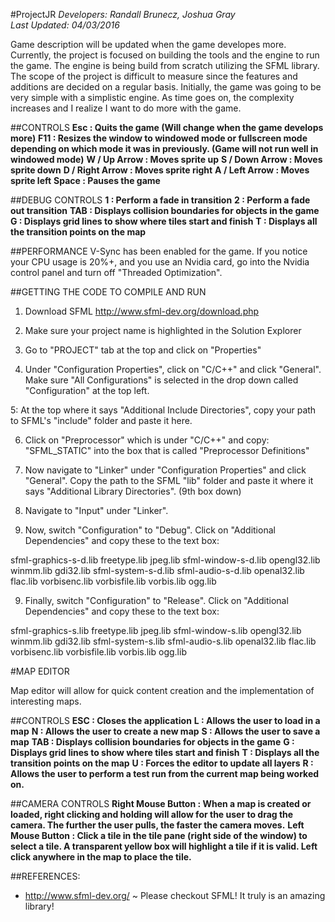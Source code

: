 #ProjectJR
*Developers:	Randall Brunecz, Joshua Gray*			
*Last Updated:	04/03/2016*		   								   

Game description will be updated when the game developes more. Currently, the project is focused on building the tools and the engine to run the game. The engine is being build from scratch utilizing the SFML library. The scope of the project is difficult to measure since the features and additions are decided on a regular basis. Initially, the game was going to be very simple with a simplistic engine. As time goes on, the complexity increases and I realize I want to do more with the game.

##CONTROLS
**Esc             : Quits the game (Will change when the game develops more)**
**F11             : Resizes the window to windowed mode or fullscreen mode depending on which mode it was in previously. (Game will not run well in windowed mode)**
**W / Up Arrow    : Moves sprite up**
**S / Down Arrow  : Moves sprite down**
**D / Right Arrow : Moves sprite right**
**A / Left Arrow  : Moves sprite left**
**Space           : Pauses the game**

##DEBUG CONTROLS
**1  		: Perform a fade in transition**
**2  		: Perform a fade out transition**
**TAB		: Displays collision boundaries for objects in the game**
**G  		: Displays grid lines to show where tiles start and finish**
**T  		: Displays all the transition points on the map**

##PERFORMANCE
V-Sync has been enabled for the game. If you notice your CPU usage is 20%+, and you use an Nvidia card, go into the Nvidia control panel and turn off "Threaded Optimization".

##GETTING THE CODE TO COMPILE AND RUN
1. Download SFML http://www.sfml-dev.org/download.php

2. Make sure your project name is highlighted in the Solution Explorer

3. Go to "PROJECT" tab at the top and click on "Properties"

4. Under "Configuration Properties", click on "C/C++" and click "General". Make sure "All Configurations" is selected in the drop down called "Configuration" at the top left.

5: At the top where it says "Additional Include Directories", copy your path to SFML's "include" folder and paste it here.

6. Click on "Preprocessor" which is under "C/C++" and copy: "SFML_STATIC" into the box that is called "Preprocessor Definitions"

7. Now navigate to "Linker" under "Configuration Properties" and click "General". Copy the path to the SFML "lib" folder and paste it where it says "Additional Library Directories". (9th box down)

8. Navigate to "Input" under "Linker".

9. Now, switch "Configuration" to "Debug". Click on "Additional Dependencies" and copy these to the text box:

sfml-graphics-s-d.lib
freetype.lib
jpeg.lib
sfml-window-s-d.lib
opengl32.lib
winmm.lib
gdi32.lib
sfml-system-s-d.lib
sfml-audio-s-d.lib
openal32.lib
flac.lib
vorbisenc.lib
vorbisfile.lib
vorbis.lib
ogg.lib

9. Finally, switch "Configuration" to "Release". Click on "Additional Dependencies" and copy these to the text box:

sfml-graphics-s.lib
freetype.lib
jpeg.lib
sfml-window-s.lib
opengl32.lib
winmm.lib
gdi32.lib
sfml-system-s.lib
sfml-audio-s.lib
openal32.lib
flac.lib
vorbisenc.lib
vorbisfile.lib
vorbis.lib
ogg.lib

#MAP EDITOR

Map editor will allow for quick content creation and the implementation of interesting maps.

##CONTROLS
**ESC 		   : Closes the application**
**L  	  	   : Allows the user to load in a map**
**N  		   : Allows the user to create a new map**
**S  		   : Allows the user to save a map**
**TAB		   : Displays collision boundaries for objects in the game**
**G  		   : Displays grid lines to show where tiles start and finish**
**T  		   : Displays all the transition points on the map**
**U  		   : Forces the editor to update all layers**
**R		   : Allows the user to perform a test run from the current map being worked on.**

##CAMERA CONTROLS
**Right Mouse Button : When a map is created or loaded, right clicking and holding will allow for the user to drag the camera. The further the user pulls, the faster the camera moves.**
**Left Mouse Button  : Click a tile in the tile pane (right side of the window) to select a tile. A transparent yellow box will highlight a tile if it is valid. Left click anywhere in the map to place the tile.**

##REFERENCES:
- http://www.sfml-dev.org/ ~ Please checkout SFML! It truly is an amazing library! 